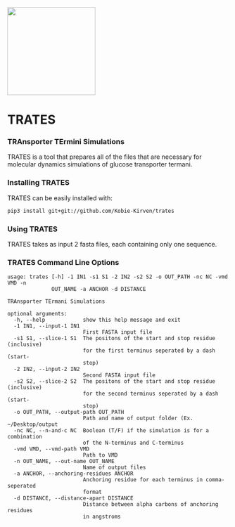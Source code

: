 
<!-- ![TRATES logo](https://github.com/Kobie-Kirven/trates/blob/main/docs/_static/trates_logo.png) -->


<img src="https://github.com/Kobie-Kirven/trates/blob/main/docs/_static/trates_logo.png" width="200" height="200">
<h1>TRATES</h1>
<h3>TRAnsporter TErmini Simulations</h3>

TRATES is a tool that prepares all of the files that are necessary for 
molecular dynamics simulations of glucose transporter termani. 


<h3>Installing TRATES</h3>
TRATES can be easily installed with:

```bash
pip3 install git+git://github.com/Kobie-Kirven/trates
```

<h3>Using TRATES</h3>

TRATES takes as input 2 fasta files, each containing only one sequence. 


<h3> TRATES Command Line Options</h3>

```text
usage: trates [-h] -1 IN1 -s1 S1 -2 IN2 -s2 S2 -o OUT_PATH -nc NC -vmd VMD -n
              OUT_NAME -a ANCHOR -d DISTANCE

TRAnsporter TErmani Simulations

optional arguments:
  -h, --help            show this help message and exit
  -1 IN1, --input-1 IN1
                        First FASTA input file
  -s1 S1, --slice-1 S1  The positons of the start and stop residue (inclusive)
                        for the first terminus seperated by a dash (start-
                        stop)
  -2 IN2, --input-2 IN2
                        Second FASTA input file
  -s2 S2, --slice-2 S2  The positons of the start and stop residue (inclusive)
                        for the second terminus seperated by a dash (start-
                        stop)
  -o OUT_PATH, --output-path OUT_PATH
                        Path and name of output folder (Ex. ~/Desktop/output
  -nc NC, --n-and-c NC  Boolean (T/F) if the simulation is for a combination
                        of the N-terminus and C-terminus
  -vmd VMD, --vmd-path VMD
                        Path to VMD
  -n OUT_NAME, --out-name OUT_NAME
                        Name of output files
  -a ANCHOR, --anchoring-residues ANCHOR
                        Anchoring residue for each terminus in comma-seperated
                        format
  -d DISTANCE, --distance-apart DISTANCE
                        Distance between alpha carbons of anchoring residues
                        in angstroms
```